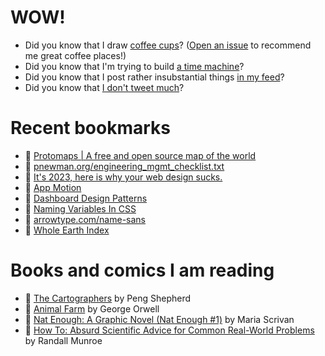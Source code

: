 # WOW!

- Did you know that I draw [coffee cups](https://papercups.mamuso.net/)? ([Open an issue](https://github.com/mamuso/papercups/issues) to recommend me great coffee places!)
- Did you know that I'm trying to build [a time machine](https://github.com/mamuso/fluxcapacitor)?
- Did you know that I post rather insubstantial things [in my feed](https://feed.mamuso.net/)?
- Did you know that [I don't tweet much](https://twitter.com/mamuso)?

# Recent bookmarks

- 👀 [Protomaps | A free and open source map of the world](https://protomaps.com/)
- 👀 [pnewman.org/engineering_mgmt_checklist.txt](https://pnewman.org/engineering_mgmt_checklist.txt)
- 👀 [It's 2023, here is why your web design sucks.](https://heather-buchel.com/blog/2023/10/why-your-web-design-sucks/)
- 👀 [App Motion](https://appmotion.design/#offset=0)
- 👀 [Dashboard Design Patterns](https://dashboarddesignpatterns.github.io/)
- 👀 [Naming Variables In CSS](https://jwdallas.com/posts/namingcssvariables/)
- 👀 [arrowtype.com/name-sans](https://www.arrowtype.com/name-sans)
- 👀 [Whole Earth Index](https://wholeearth.info/)


# Books and comics I am reading

- 📘 [The Cartographers](https://www.goodreads.com/book/show/56224531) by Peng Shepherd
- 📘 [Animal Farm](https://www.goodreads.com/book/show/8349198) by George Orwell
- 📘 [Nat Enough: A Graphic Novel (Nat Enough #1)](https://www.goodreads.com/book/show/45714795) by Maria Scrivan
- 📘 [How To: Absurd Scientific Advice for Common Real-World Problems](https://www.goodreads.com/book/show/43851501) by Randall Munroe

